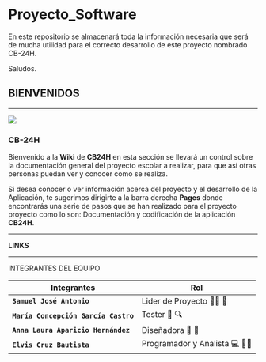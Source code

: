 # Proyecto_Software
En este repositorio se almacenará toda la información necesaria que será de mucha utilidad para el correcto desarrollo de este proyecto nombrado CB-24H.

Saludos.

## BIENVENIDOS 
***

![](https://github.com/SistemasTecTlaxiaco/Software_Proyecto/blob/master/Imagenes/logo.png)
### **CB-24H** 

Bienvenido a la **Wiki** de **CB24H**  en esta sección se llevará un control sobre la documentación general del proyecto escolar a realizar, para que así otras personas puedan ver y conocer como se realiza.

Si desea conocer o ver información acerca del proyecto y el desarrollo de la Aplicación, te sugerimos dirigirte a la barra derecha **Pages** donde encontrarás una serie de pasos que se han realizado para el proyecto proyecto como lo son: Documentación y codificación de la aplicación **CB24H**.
***
**LINKS**
***
INTEGRANTES DEL EQUIPO 

| **Integrantes** | **Rol**
|------------|-----|
|**`Samuel José Antonio`** |Lider de Proyecto :man_artist: 🧥   
|**`María Concepción García Castro`**  |Tester :mag_right: :mag:        
|**`Anna Laura Aparicio Hernández`**		| Diseñadora :1234: :art:                        
|**`Elvis Cruz Bautista`** | Programador y Analista :computer: :man_technologist: 
